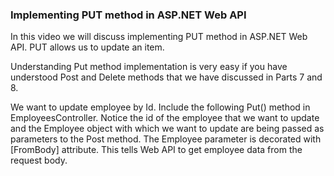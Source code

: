 ### Implementing PUT method in ASP.NET Web API 


In this video we will discuss implementing PUT method in ASP.NET Web API. PUT allows us to update an item.



Understanding Put method implementation is very easy if you have understood Post and Delete methods that we have discussed in Parts 7 and 8.

We want to update employee by Id. Include the following Put() method in EmployeesController. Notice the id of the employee that we want to update and the Employee object with which we want to update are being passed as parameters to the Post method. The Employee parameter is decorated with [FromBody] attribute. This tells Web API to get employee data from the request body.

